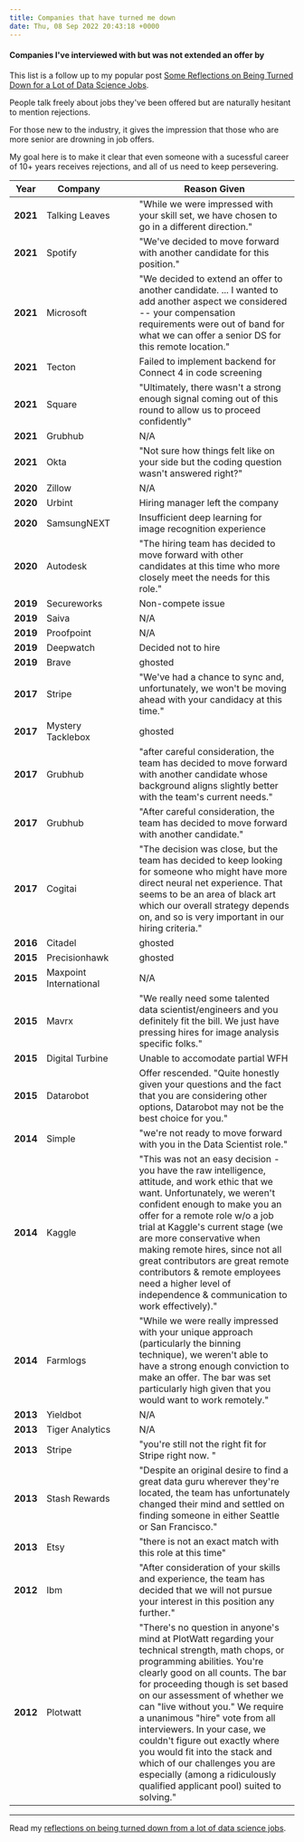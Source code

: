 ```yaml
---
title: Companies that have turned me down
date: Thu, 08 Sep 2022 20:43:18 +0000
---
```

#### Companies I've interviewed with but was not extended an offer by

This list is a follow up to my popular post [Some Reflections on Being Turned Down for a Lot of Data Science Jobs](https://tdhopper.com/blog/some-reflections-on-being-turned-down-for-a-lot-of-data-science-jobs/).

People talk freely about jobs they've been offered but are naturally hesitant
to mention rejections.

For those new to the industry, it gives the impression that those who are more
senior are drowning in job offers.

My goal here is to make it clear that even someone with a sucessful career of
10+ years receives rejections, and all of us need to keep persevering.

| Year     | Company                |                          | Reason Given                                                                                                                                                                                                                                                                                                                                                                                                                                                                                                                      |
|----------|------------------------|--------------------------|-----------------------------------------------------------------------------------------------------------------------------------------------------------------------------------------------------------------------------------------------------------------------------------------------------------------------------------------------------------------------------------------------------------------------------------------------------------------------------------------------------------------------------------|
| **2021** | Talking Leaves         |                          | "While we were impressed with your skill set, we have chosen to go in a different direction."                                                                                                                                                                                                                                                                                                                                                                                                                                 |
| **2021** | Spotify                |                          | "We've decided to move forward with another candidate for this position."                                                                                                                                                                                                                                                                                                                                                                                                                                                     |
| **2021** | Microsoft              |                          | "We decided to extend an offer to another candidate. ... I wanted to add another aspect we considered -- your compensation requirements were out of band for what we can offer a senior DS for this remote location."                                                                                                                                                                                                                                                                                                         |
| **2021** | Tecton                 |                          | Failed to implement backend for Connect 4 in code screening                                                                                                                                                                                                                                                                                                                                                                                                                                                                   |
| **2021** | Square                 |                          | "Ultimately, there wasn't a strong enough signal coming out of this round to allow us to proceed confidently"                                                                                                                                                                                                                                                                                                                                                                                                                 |
| **2021** | Grubhub                |                          | N/A                                                                                                                                                                                                                                                                                                                                                                                                                                                                                                                           |
| **2021** | Okta                   |                          | "Not sure how things felt like on your side but the coding question wasn't answered right?"                                                                                                                                                                                                                                                                                                                                                                                                                                   |
| **2020** | Zillow                 |                          | N/A                                                                                                                                                                                                                                                                                                                                                                                                                                                                                                                           |
| **2020** | Urbint                 |                          | Hiring manager left the company                                                                                                                                                                                                                                                                                                                                                                                                                                                                                               |
| **2020** | SamsungNEXT            |                          | Insufficient deep learning for image recognition experience                                                                                                                                                                                                                                                                                                                                                                                                                                                                   |
| **2020** | Autodesk               |                          | "The hiring team has decided to move forward with other candidates at this time who more closely meet the needs for this role."                                                                                                                                                                                                                                                                                                                                                                                               |
| **2019** | Secureworks            |                          | Non-compete issue                                                                                                                                                                                                                                                                                                                                                                                                                                                                                                             |
| **2019** | Saiva                  |                          | N/A                                                                                                                                                                                                                                                                                                                                                                                                                                                                                                                           |
| **2019** | Proofpoint             |                          | N/A                                                                                                                                                                                                                                                                                                                                                                                                                                                                                                                           |
| **2019** | Deepwatch              |                          | Decided not to hire                                                                                                                                                                                                                                                                                                                                                                                                                                                                                                           |
| **2019** | Brave                  |                          | ghosted                                                                                                                                                                                                                                                                                                                                                                                                                                                                                                                       |
| **2017** | Stripe                 |                          | "We've had a chance to sync and, unfortunately, we won't be moving ahead with your candidacy at this time."                                                                                                                                                                                                                                                                                                                                                                                                                   |
| **2017** | Mystery Tacklebox      |                          | ghosted                                                                                                                                                                                                                                                                                                                                                                                                                                                                                                                       |
| **2017** | Grubhub                |                          | "after careful consideration, the team has decided to move forward with another candidate whose background aligns slightly better with the team's current needs."                                                                                                                                                                                                                                                                                                                                                             |
| **2017** | Grubhub                |                          | "After careful consideration, the team has decided to move forward with another candidate."                                                                                                                                                                                                                                                                                                                                                                                                                                   |
| **2017** | Cogitai                |                          | "The decision was close, but the team has decided to keep looking for someone who might have more direct neural net experience. That seems to be an area of black art which our overall strategy depends on, and so is very important in our hiring criteria."                                                                                                                                                                                                                                                                |
| **2016** | Citadel                |                          | ghosted                                                                                                                                                                                                                                                                                                                                                                                                                                                                                                                       |
| **2015** | Precisionhawk          |                          | ghosted                                                                                                                                                                                                                                                                                                                                                                                                                                                                                                                       |
| **2015** | Maxpoint International |                          | N/A                                                                                                                                                                                                                                                                                                                                                                                                                                                                                                                           |
| **2015** | Mavrx                  |                          | "We really need some talented data scientist/engineers and you definitely fit the bill. We just have pressing hires for image analysis specific folks."                                                                                                                                                                                                                                                                                                                                                                       |
| **2015** | Digital Turbine        |                          | Unable to accomodate partial WFH                                                                                                                                                                                                                                                                                                                                                                                                                                                                                              |
| **2015** | Datarobot              |                          | Offer rescended. "Quite honestly given your questions and the fact that you are considering other options, Datarobot may not be the best choice for you."                                                                                                                                                                                                                                                                                                                                                                     |
| **2014** | Simple                 |                          | "we're not ready to move forward with you in the Data Scientist role."                                                                                                                                                                                                                                                                                                                                                                                                                                                        |
| **2014** | Kaggle                 |                          | "This was not an easy decision - you have the raw intelligence, attitude, and work ethic that we want. Unfortunately, we weren't confident enough to make you an offer for a remote role w/o a job trial at Kaggle's current stage (we are more conservative when making remote hires, since not all great contributors are great remote contributors & remote employees need a higher level of independence & communication to work effectively)."                                                                           |
| **2014** | Farmlogs               |                          | "While we were really impressed with your unique approach (particularly the binning technique), we weren't able to have a strong enough conviction to make an offer. The bar was set particularly high given that you would want to work remotely."                                                                                                                                                                                                                                                                           |
| **2013** | Yieldbot               |                          | N/A                                                                                                                                                                                                                                                                                                                                                                                                                                                                                                                           |
| **2013** | Tiger Analytics        |                          | N/A                                                                                                                                                                                                                                                                                                                                                                                                                                                                                                                           |
| **2013** | Stripe                 |                          | "you're still not the right fit for Stripe right now. "                                                                                                                                                                                                                                                                                                                                                                                                                                                                       |
| **2013** | Stash Rewards          |                          | "Despite an original desire to find a great data guru wherever they're located, the team has unfortunately changed their mind and settled on finding someone in either Seattle or San Francisco."                                                                                                                                                                                                                                                                                                                             |
| **2013** | Etsy                   |                          | "there is not an exact match with this role at this time"                                                                                                                                                                                                                                                                                                                                                                                                                                                                     |
| **2012** | Ibm                    | &nbsp;&nbsp;&nbsp;&nbsp; | "After consideration of your skills and experience, the team has decided that we will not pursue your interest in this position any further."                                                                                                                                                                                                                                                                                                                                                                                 |
| **2012** | Plotwatt               |                          | "There's no question in anyone's mind at PlotWatt regarding your technical strength, math chops, or programming abilities. You're clearly good on all counts. The bar for proceeding though is set based on our assessment of whether we can "live without you." We require a unanimous "hire" vote from all interviewers. In your case, we couldn't figure out exactly where you would fit into the stack and which of our challenges you are especially (among a ridiculously qualified applicant pool) suited to solving." |


---  
  
Read my [reflections on being turned down from a lot of data science jobs](https://tdhopper.com/blog/some-reflections-on-being-turned-down-for-a-lot-of-data-science-jobs).
